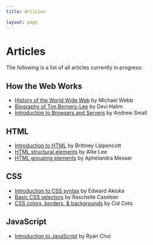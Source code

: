 ```yaml
---
title: Articles

layout: page
---
```


Articles
========

The following is a list of all articles currently in progress:

How the Web Works
-----------------

- [History of the World Wide Web](/webdesign/articles/history-of-the-world-wide-web) by Michael Webb
- [Biography of Tim Berners-Lee](/webdesign/articles/biography-of-tim-berners-lee) by Devi Halim
- [Introduction to Browsers and Servers](/webdesign/articles/browsers-and-servers) by Andrew Small


HTML
----

- [Introduction to HTML](/webdesign/articles/introduction-to-html) by Brittney Lippencott
- [HTML structural elements](/webdesign/articles/html-structural-elements) by Allie Lee
- [HTML grouping elements](/webdesign/articles/html-grouping-elements) by Aphelandra Messer


CSS
---

- [Introduction to CSS syntax](/webdesign/articles/introduction-to-css-syntax) by Edward Akioka
- [Basic CSS selectors](/webdesign/articles/basic-css-selectors) by Raschelle Casebier
- [CSS colors, borders, &amp; backgrounds](/webdesign/articles/css-colors-borders-backgrounds) by Cid Coto


JavaScript
----------

- [Introduction to JavaScript](/webdesign/articles/introduction-to-javascript) by Ryan Choi


